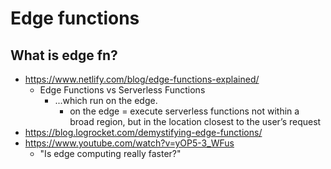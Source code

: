 # Edge functions

## What is edge fn?

- https://www.netlify.com/blog/edge-functions-explained/
	- Edge Functions vs Serverless Functions
		- ...which run on the edge.
			- on the edge = execute serverless functions not within a broad region, but in the location closest to the user’s request
- https://blog.logrocket.com/demystifying-edge-functions/
- https://www.youtube.com/watch?v=yOP5-3_WFus
	- "Is edge computing really faster?"